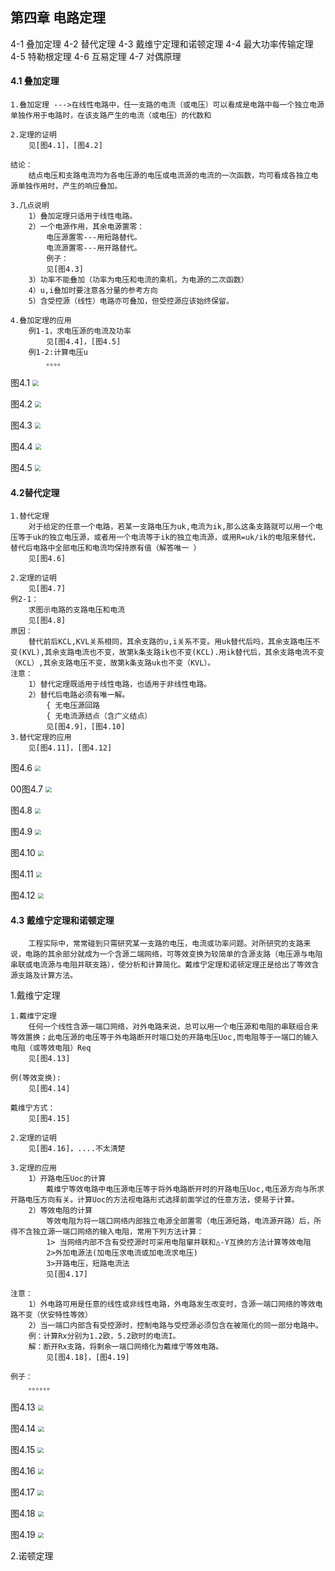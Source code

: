 ## 第四章 电路定理

4-1 叠加定理
4-2 替代定理
4-3 戴维宁定理和诺顿定理
4-4 最大功率传输定理
4-5 特勒根定理
4-6 互易定理
4-7 对偶原理

#### 4.1 叠加定理

```
1.叠加定理 --->在线性电路中，任一支路的电流（或电压）可以看成是电路中每一个独立电源单独作用于电路时，在该支路产生的电流（或电压）的代数和

2.定理的证明
	见[图4.1]，[图4.2]

结论：
	结点电压和支路电流均为各电压源的电压或电流源的电流的一次函数，均可看成各独立电源单独作用时，产生的响应叠加。

3.几点说明
	1）叠加定理只适用于线性电路。
	2）一个电源作用，其余电源置零：
		电压源置零---用短路替代。
		电流源置零---用开路替代。
		例子：
		见[图4.3]
	3）功率不能叠加（功率为电压和电流的乘机，为电源的二次函数）
	4）u,i叠加时要注意各分量的参考方向
	5）含受控源（线性）电路亦可叠加，但受控源应该始终保留。

4.叠加定理的应用
	例1-1，求电压源的电流及功率
		见[图4.4]，[图4.5]
	例1-2:计算电压u
		。。。。
```
图4.1
<img src="img/4/4.1.png" style="zoom:60%;" />

图4.2
<img src="img/4/4.2.png" style="zoom:60%;" />

图4.3
<img src="img/4/4.3.png" style="zoom:60%;" />

图4.4
<img src="img/4/4.4.png" style="zoom:60%;" />

图4.5
<img src="img/4/4.5.png" style="zoom:60%;" />

#### 4.2替代定理

```
1.替代定理
	对于给定的任意一个电路，若某一支路电压为uk,电流为ik,那么这条支路就可以用一个电压等于uk的独立电压源，或者用一个电流等于ik的独立电流源，或用R=uk/ik的电阻来替代，替代后电路中全部电压和电流均保持原有值（解答唯一 ）
	见[图4.6]
	
2.定理的证明
	见[图4.7]
例2-1：
	求图示电路的支路电压和电流
	见[图4.8]
原因：
	替代前后KCL,KVL关系相同，其余支路的u,i关系不变。用uk替代后吗，其余支路电压不变(KVL),其余支路电流也不变，故第k条支路ik也不变(KCL).用ik替代后，其余支路电流不变（KCL）,其余支路电压不变，故第k条支路uk也不变（KVL）。
注意：
	1）替代定理既适用于线性电路，也适用于非线性电路。
	2）替代后电路必须有唯一解。
		{ 无电压源回路
		{ 无电流源结点（含广义结点）
		见[图4.9]，[图4.10]
3.替代定理的应用
	见[图4.11]，[图4.12]
```
图4.6
<img src="img/4/4.6.png" style="zoom:60%;" />

00图4.7
<img src="img/4/4.7.png" style="zoom:60%;" />

图4.8
<img src="img/4/4.8.png" style="zoom:60%;" />

图4.9
<img src="img/4/4.9.png" style="zoom:60%;" />

图4.10
<img src="img/4/4.10.png" style="zoom:60%;" />

图4.11
<img src="img/4/4.11.png" style="zoom:60%;" />

图4.12
<img src="img/4/4.12.png" style="zoom:60%;" />

#### 4.3 戴维宁定理和诺顿定理

```
	工程实际中，常常碰到只需研究某一支路的电压，电流或功率问题。对所研究的支路来说，电路的其余部分就成为一个含源二端网络，可等效变换为较简单的含源支路（电压源与电阻串联或电流源与电阻并联支路），使分析和计算简化。戴维宁定理和诺顿定理正是给出了等效含源支路及计算方法。
```

1.戴维宁定理

```
1.戴维宁定理
	任何一个线性含源一端口网络，对外电路来说，总可以用一个电压源和电阻的串联组合来等效置换；此电压源的电压等于外电路断开时端口处的开路电压Uoc,而电阻等于一端口的输入电阻（或等效电阻）Req
	见[图4.13]
	
例(等效变换):
	见[图4.14]
	
戴维宁方式：
	见[图4.15]

2.定理的证明
	见[图4.16]，....不太清楚
	
3.定理的应用
	1）开路电压Uoc的计算
		戴维宁等效电路中电压源电压等于将外电路断开时的开路电压Uoc,电压源方向与所求开路电压方向有关。计算Uoc的方法视电路形式选择前面学过的任意方法，使易于计算。
	2）等效电阻的计算
		等效电阻为将一端口网络内部独立电源全部置零（电压源短路，电流源开路）后，所得不含独立源一端口网络的输入电阻，常用下列方法计算：
		1> 当网络内部不含有受控源时可采用电阻窜并联和△-Y互换的方法计算等效电阻
		2>外加电源法(加电压求电流或加电流求电压)
		3>开路电压，短路电流法
		见[图4.17]

注意：
	1）外电路可用是任意的线性或非线性电路，外电路发生改变时，含源一端口网络的等效电路不变（伏安特性等效）
	2）当一端口内部含有受控源时，控制电路与受控源必须包含在被简化的同一部分电路中。
	例：计算Rx分别为1.2欧，5.2欧时的电流I。
	解：断开Rx支路，将剩余一端口网络化为戴维宁等效电路。
		见[图4.18]，[图4.19]
		
例子：
	。。。。。。
```
图4.13
<img src="img/4/4.13.png" style="zoom:60%;" />

图4.14
<img src="img/4/4.14.png" style="zoom:60%;" />

图4.15
<img src="img/4/4.15.png" style="zoom:60%;" />

图4.16
<img src="img/4/4.16.png" style="zoom:60%;" />

图4.17
<img src="img/4/4.17.png" style="zoom:60%;" />

图4.18
<img src="img/4/4.18.png" style="zoom:60%;" />

图4.19
<img src="img/4/4.19.png" style="zoom:60%;" />

2.诺顿定理

```

```